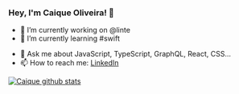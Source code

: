### Hey, I'm Caique Oliveira! 👋

- 🔭 I’m currently working on @linte
- 🌱 I’m currently learning #swift
<!-- - 👯 I’m looking to collaborate on [?](?) -->
- 💬 Ask me about JavaScript, TypeScript, GraphQL, React, CSS...
- 📫 How to reach me: [LinkedIn](https://www.linkedin.com/in/xguhkaa/)

[![Caique github stats](https://github-readme-stats.vercel.app/api?username=xguhkaa)](https://github.com/xguhkaa)
